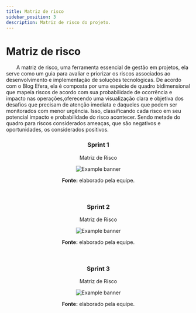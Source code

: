 ```yaml
---
title: Matriz de risco
sidebar_position: 3
description: Matriz de risco do projeto.
---
```


# Matriz de risco

&emsp;&emsp;A matriz de risco, uma ferramenta essencial de gestão em projetos, ela serve como um guia para avaliar e priorizar os riscos associados ao desenvolvimento e implementação de soluções tecnológicas. De acordo com o Blog Efera, ela é composta por uma espécie de quadro bidimensional que mapeia riscos de acordo com sua probabilidade de ocorrência e impacto nas operações,oferecendo  uma visualização clara e objetiva dos desafios que precisam de atenção imediata e daqueles que podem ser monitorados com menor urgência. Isso, classificando cada risco em seu potencial impacto e probabilidade do risco acontecer. Sendo metade do quadro para riscos considerados ameaças, que são negativos e oportunidades, os considerados positivos.

<div align="center">
    <h3> Sprint 1 </h3>
    <p> Matriz de Risco </p>
    <img src={require('../../static/img/matriz_de_risco_sprint_1.png').default} alt="Example banner" style={{ display: 'block', marginLeft: 'auto', marginRight: 'auto'}}/>
    <p><b>Fonte:</b> elaborado pela equipe.</p>
</div>

<br />

<div align="center">
    <h3> Sprint 2 </h3>
    <p> Matriz de Risco </p>
    <img src={require('../../static/img/matriz_de_risco_sprint_2.png').default} alt="Example banner" style={{ display: 'block', marginLeft: 'auto', marginRight: 'auto'}}/>
    <p><b>Fonte:</b> elaborado pela equipe.</p>
</div>

<br />

<div align="center">
    <h3> Sprint 3 </h3>
    <p> Matriz de Risco </p>
    <img src={require('../../static/img/matriz_de_risco_sprint_3.png').default} alt="Example banner" style={{ display: 'block', marginLeft: 'auto', marginRight: 'auto'}}/>
    <p><b>Fonte:</b> elaborado pela equipe.</p>
</div>